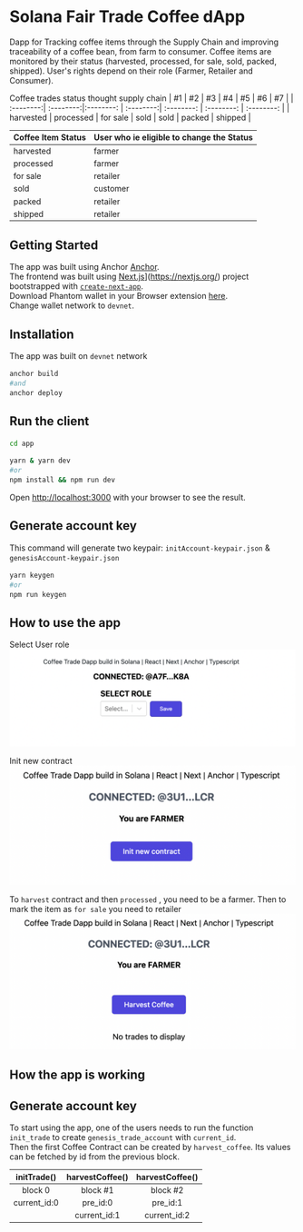 # Solana Fair Trade Coffee dApp
Dapp for Tracking coffee items through the Supply Chain and improving traceability of a coffee bean, from farm to consumer.
Coffee items are monitored by their status (harvested, processed, for sale, sold, packed, shipped). User's rights depend on their role (Farmer, Retailer and Consumer).

Coffee trades status thought supply chain
| #1        | #2        | #3        | #4        | #5          | #6           | #7          |
| :--------:| :--------:|:--------: | :--------:| :--------:  | :--------:   | :--------:  |
| harvested | processed | for sale  | sold      | sold        | packed       | shipped     |

Coffee Item Status | User who ie eligible to change the Status
------------------ | ------------------
harvested          | farmer
processed          | farmer
for sale           | retailer
sold               | customer
packed             | retailer
shipped            | retailer

## Getting Started
The app was built using Anchor [Anchor](https://project-serum.github.io/anchor/getting-started/introduction.html).<br />
The frontend was built using [Next.js](https://nextjs.org/)](https://nextjs.org/) project bootstrapped with [`create-next-app`](https://github.com/vercel/next.js/tree/canary/packages/create-next-app).<br />
Download Phantom wallet in your Browser extension [here](https://phantom.app/download).<br />
Change wallet network to `devnet`.<br />

## Installation
The app was built on `devnet` network
```bash
anchor build
#and
anchor deploy
```

## Run the client

```bash
cd app
```

```bash
yarn & yarn dev
#or
npm install && npm run dev
```
Open [http://localhost:3000](http://localhost:3000) with your browser to see the result.

## Generate account key
This command will generate two keypair: `initAccount-keypair.json` & `genesisAccount-keypair.json`

```bash
yarn keygen
#or
npm run keygen
```
## How to use the app
Select User role
![](README_user_role.png)

Init new contract
![](README_init_contract.png)

To `harvest` contract and then `processed` , you need to be a farmer. Then to mark the item as `for sale` you need to retailer
![](README_harvest.png)


## How the app is working
## Generate account key
To start using the app, one of the users needs to run the function `init_trade` to create `genesis_trade_account` with `current_id`. <br/>
Then the first Coffee Contract can be created by `harvest_coffee`. Its values can be fetched by id from the previous block.

| initTrade()  | harvestCoffee() | harvestCoffee()  |
| :---------:  |:---------:      | :---------:      |
| block 0      | block #1        | block #2         |
| current_id:0 | pre_id:0        | pre_id:1         |
|              | current_id:1    | current_id:2     |
